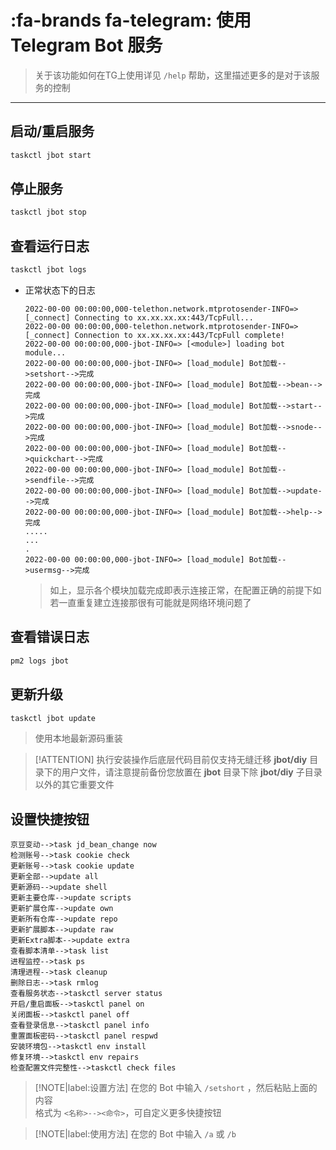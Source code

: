 # :fa-brands fa-telegram: 使用 Telegram Bot 服务

> 关于该功能如何在TG上使用详见 `/help` 帮助，这里描述更多的是对于该服务的控制

***

## 启动/重启服务
```bash
taskctl jbot start
```

## 停止服务
```bash
taskctl jbot stop
```

## 查看运行日志
```bash
taskctl jbot logs
```
- 正常状态下的日志
    ```log
    2022-00-00 00:00:00,000-telethon.network.mtprotosender-INFO=> [_connect] Connecting to xx.xx.xx.xx:443/TcpFull...
    2022-00-00 00:00:00,000-telethon.network.mtprotosender-INFO=> [_connect] Connection to xx.xx.xx.xx:443/TcpFull complete!
    2022-00-00 00:00:00,000-jbot-INFO=> [<module>] loading bot module...
    2022-00-00 00:00:00,000-jbot-INFO=> [load_module] Bot加载-->setshort-->完成
    2022-00-00 00:00:00,000-jbot-INFO=> [load_module] Bot加载-->bean-->完成
    2022-00-00 00:00:00,000-jbot-INFO=> [load_module] Bot加载-->start-->完成
    2022-00-00 00:00:00,000-jbot-INFO=> [load_module] Bot加载-->snode-->完成
    2022-00-00 00:00:00,000-jbot-INFO=> [load_module] Bot加载-->quickchart-->完成
    2022-00-00 00:00:00,000-jbot-INFO=> [load_module] Bot加载-->sendfile-->完成
    2022-00-00 00:00:00,000-jbot-INFO=> [load_module] Bot加载-->update-->完成
    2022-00-00 00:00:00,000-jbot-INFO=> [load_module] Bot加载-->help-->完成
    .....
    ...
    .
    2022-00-00 00:00:00,000-jbot-INFO=> [load_module] Bot加载-->usermsg-->完成
    ```
    > 如上，显示各个模块加载完成即表示连接正常，在配置正确的前提下如若一直重复建立连接那很有可能就是网络环境问题了

## 查看错误日志
```bash
pm2 logs jbot
```

## 更新升级
```bash
taskctl jbot update
```
> 使用本地最新源码重装

> [!ATTENTION]
> 执行安装操作后底层代码目前仅支持无缝迁移 **jbot/diy** 目录下的用户文件，请注意提前备份您放置在 **jbot** 目录下除 **jbot/diy** 子目录以外的其它重要文件

## 设置快捷按钮

```
京豆变动-->task jd_bean_change now
检测账号-->task cookie check
更新账号-->task cookie update
更新全部-->update all
更新源码-->update shell
更新主要仓库-->update scripts
更新扩展仓库-->update own
更新所有仓库-->update repo
更新扩展脚本-->update raw
更新Extra脚本-->update extra
查看脚本清单-->task list
进程监控-->task ps
清理进程-->task cleanup
删除日志-->task rmlog
查看服务状态-->taskctl server status
开启/重启面板-->taskctl panel on
关闭面板-->taskctl panel off
查看登录信息-->taskctl panel info
重置面板密码-->taskctl panel respwd
安装环境包-->taskctl env install
修复环境-->taskctl env repairs
检查配置文件完整性-->taskctl check files
```
> [!NOTE|label:设置方法]
> 在您的 Bot 中输入 `/setshort` ，然后粘贴上面的内容  
> 格式为 `<名称>--><命令>`，可自定义更多快捷按钮

> [!NOTE|label:使用方法]
> 在您的 Bot 中输入 `/a` 或 `/b`
